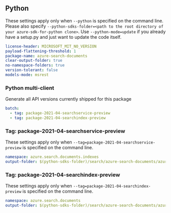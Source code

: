 ## Python

These settings apply only when `--python` is specified on the command line.
Please also specify `--python-sdks-folder=<path to the root directory of your azure-sdk-for-python clone>`.
Use `--python-mode=update` if you already have a setup.py and just want to update the code itself.

``` yaml $(python)
license-header: MICROSOFT_MIT_NO_VERSION
payload-flattening-threshold: 1
package-name: azure-search-documents
clear-output-folder: true
no-namespace-folders: true
version-tolerant: false
models-mode: msrest
```

### Python multi-client

Generate all API versions currently shipped for this package

``` yaml $(python)
batch:
  - tag: package-2021-04-searchservice-preview
  - tag: package-2021-04-searchindex-preview
```

### Tag: package-2021-04-searchservice-preview

These settings apply only when `--tag=package-2021-04-searchservice-preview` is specified on the command line.

``` yaml $(tag) == 'package-2021-04-searchservice-preview'
namespace: azure.search.documents.indexes
output-folder: $(python-sdks-folder)/search/azure-search-documents/azure/search/documents/indexes/_generated
```

### Tag: package-2021-04-searchindex-preview

These settings apply only when `--tag=package-2021-04-searchindex-preview` is specified on the command line.

``` yaml $(tag) == 'package-2021-04-searchindex-preview'
namespace: azure.search.documents
output-folder: $(python-sdks-folder)/search/azure-search-documents/azure/search/documents/_generated
```

